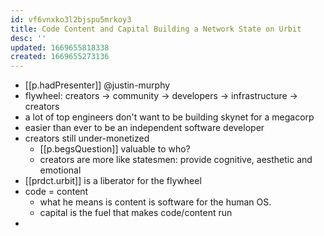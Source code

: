 ```yaml
---
id: vf6vnxko3l2bjspu5mrkoy3
title: Code Content and Capital Building a Network State on Urbit
desc: ''
updated: 1669655818338
created: 1669655273136
---
```


- [[p.hadPresenter]] @justin-murphy
- flywheel: creators -> community -> developers -> infrastructure -> creators
- a lot of top engineers don't want to be building skynet for a megacorp
- easier than ever to be an independent software developer
- creators still under-monetized
  - [[p.begsQuestion]] valuable to who?
  - creators are more like statesmen: provide cognitive, aesthetic and emotional 
- [[prdct.urbit]] is a liberator for the flywheel
- code = content
  - what he means is content is software for the human OS.
  - capital is the fuel that makes code/content run
- 